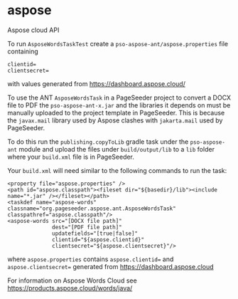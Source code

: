 # aspose
Aspose cloud API

To run `AsposeWordsTaskTest` create a `pso-aspose-ant/aspose.properties` file containing

```
clientid=
clientsecret=
```

with values generated from https://dashboard.aspose.cloud/

To use the ANT `AsposeWordsTask` in a PageSeeder project to convert a DOCX file to PDF
the `pso-aspose-ant-x.jar` and the libraries it depends on must be manually uploaded
to the project template in PageSeeder.
This is because the `javax.mail` library used by Aspose clashes with `jakarta.mail` used by PageSeeder.

To do this run the `publishing.copyToLib` gradle task under the `pso-aspose-ant` module
and upload the files under `build/output/lib` to a `lib` folder where your `build.xml`
file is in PageSeeder.

Your `build.xml` will need similar to the following commands to run the task:

```
<property file="aspose.properties" />
<path id="aspose.classpath"><fileset dir="${basedir}/lib"><include name="*.jar" /></fileset></path>
<taskdef name="aspose-words" classname="org.pageseeder.aspose.ant.AsposeWordsTask" classpathref="aspose.classpath"/>
<aspose-words src="[DOCX file path]"
              dest="[PDF file path]"
              updatefields="[true|false]"
              clientid="${aspose.clientid}"
              clientsecret="${aspose.clientsecret}"/>
```

where `aspose.properties` contains `aspose.clientid=` and `aspose.clientsecret=`
generated from https://dashboard.aspose.cloud

For information on Aspose Words Cloud see https://products.aspose.cloud/words/java/